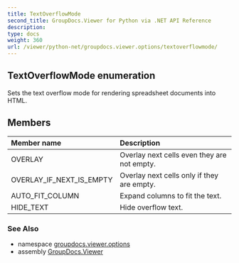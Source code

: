 ```yaml
---
title: TextOverflowMode
second_title: GroupDocs.Viewer for Python via .NET API Reference
description: 
type: docs
weight: 360
url: /viewer/python-net/groupdocs.viewer.options/textoverflowmode/
---
```


## TextOverflowMode enumeration

Sets the text overflow mode for rendering spreadsheet documents into HTML.

## Members
| Member name | Description |
| :- | :- |
|OVERLAY|Overlay next cells even they are not empty.|
|OVERLAY_IF_NEXT_IS_EMPTY|Overlay next cells only if they are empty.|
|AUTO_FIT_COLUMN|Expand columns to fit the text.|
|HIDE_TEXT|Hide overflow text.|

### See Also

* namespace [groupdocs.viewer.options](/viewer/python-net/groupdocs.viewer.options/)
* assembly [GroupDocs.Viewer](/viewer/python-net/)

